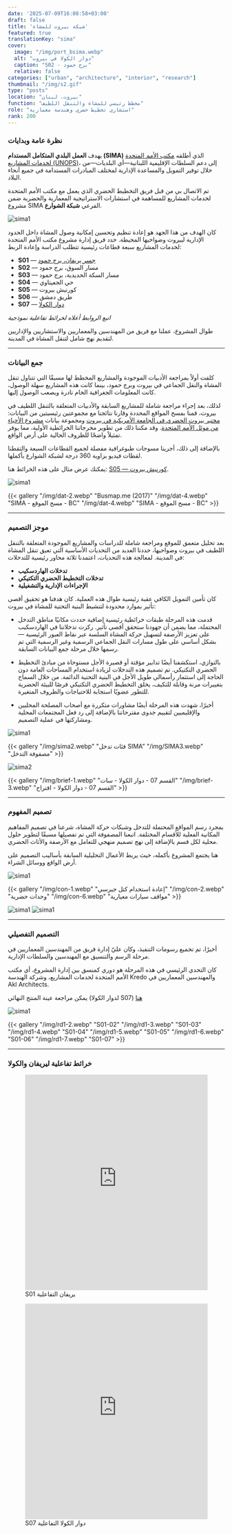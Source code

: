 ```yaml
---
date: '2025-07-09T16:08:58+03:00'
draft: false
title: 'شبكة بيروت للمشاة'
featured: true
translationKey: "sima"
cover:
  image: "/img/port_bsima.webp"
  alt: "دوار الكولا في بيروت"
  caption: "S02 - برج حمود"
  relative: false 
categories: ["urban", "architecture", "interior", "research"]
thumbnail: "/img/s2.gif"
type: "posts"
location: "بيروت، لبنان"
function: "مخطط رئيسي للمشاة والتنقل اللطيف"
role: "استشاري تخطيط حضري وهندسة معمارية"
rank: 200
---
```

### نظرة عامة وبدايات

يهدف **العمل البلدي المتكامل المستدام (SIMA)** الذي أطلقه [مكتب الأمم المتحدة لخدمات المشاريع (UNOPS)](https://lebanon.un.org/en/227264-unops-launches-two-call-proposals-lebanon)، إلى دعم السلطات الإقليمية اللبنانية—أي البلديات—من خلال توفير التمويل والمساعدة الإدارية لمختلف المبادرات المستدامة في جميع أنحاء البلاد.

تم الاتصال بي من قبل فريق التخطيط الحضري الذي يعمل مع مكتب الأمم المتحدة لخدمات المشاريع للمساهمة في استشارات الاستراتيجية المعمارية والحضرية ضمن مشروع SIMA الفرعي **شبكة الشوارع**.

![sima1](/img/sim2.webp "أقسام SIMA-SN")

كان الهدف من هذا الجهد هو إعادة تنظيم وتحسين إمكانية وصول المشاة داخل الحدود الإدارية لبيروت وضواحيها المحيطة. حدد فريق إدارة مشروع مكتب الأمم المتحدة لخدمات المشاريع سبعة قطاعات رئيسية تتطلب الدراسة وإعادة الربط:

- **S01** — [جسر يريفان، برج حمود](https://sima-yf.netlify.app)
- **S02** — مسار السوق، برج حمود
- **S03** — مسار السكة الحديدية، برج حمود
- **S04** — حي الجعيتاوي
- **S05** — كورنيش بيروت
- **S06** — طريق دمشق
- **S07** — [دوار الكولا](https://sima-cr.netlify.app)

_اتبع الروابط أعلاه لخرائط تفاعلية نموذجية_

طوال المشروع، عملنا مع فريق من المهندسين والمعماريين والاستشاريين والإداريين لتقديم نهج شامل لتنقل المشاة في المدينة.

---

### جمع البيانات

كلفت أولاً بمراجعة الأدبيات الموجودة والمشاريع المخطط لها مسبقًا التي تتناول تنقل المشاة والنقل الجماعي في بيروت وبرج حمود، بينما كانت هذه المشاريع سهلة الوصول، كانت المعلومات الجغرافية الخام نادرة ويصعب الوصول إليها.

لذلك، بعد إجراء مراجعة شاملة للمشاريع السابقة والأدبيات المتعلقة بالتنقل اللطيف في بيروت، قمنا بمسح المواقع المحددة وقارنا نتائجنا مع مجموعتين رئيسيتين من البيانات: [مختبر بيروت الحضري في الجامعة الأمريكية في بيروت](https://beiruturbanlab.com/) ومجموعة بيانات [مشروع الأحياء من موئل الأمم المتحدة](https://lebanonportal.unhabitat.org). وقد مكننا ذلك من تطوير مخرجاتنا الخرائطية الأولية، مما يوفر تمثيلاً واضحًا للظروف الحالية على أرض الواقع.

بالإضافة إلى ذلك، أجرينا مسوحات طبوغرافية مفصلة لجميع القطاعات السبعة والتقطنا لقطات فيديو بزاوية 360 درجة لشبكة الشوارع بأكملها.

يمكنك عرض مثال على هذه الخرائط هنا: [S05 — كورنيش بيروت](/img/sima_1_bc.pdf).

![sima1](/img/dat-1.webp "سيفستوك وآخرون (2024)")

{{< gallery "/img/dat-2.webp" "Busmap.me (2017)" "/img/dat-4.webp" "SIMA - مسح الموقع - BC" "/img/dat-4.webp" "SIMA - مسح الموقع - BC" >}}

---

### موجز التصميم

بعد تحليل متعمق للموقع ومراجعة شاملة للدراسات والمشاريع الموجودة المتعلقة بالتنقل اللطيف في بيروت وضواحيها، حددنا العديد من التحديات الأساسية التي تعيق تنقل المشاة في المدينة. لمعالجة هذه التحديات، اعتمدنا ثلاثة محاور رئيسية للتدخلات:

- **تدخلات الهاردسكيب**
- **تدخلات التخطيط الحضري التكتيكي**
- **الإجراءات الإدارية والتشغيلية**

كان تأمين التمويل الكافي عقبة رئيسية طوال هذه العملية. كان هدفنا هو تحقيق أقصى تأثير بموارد محدودة لتنشيط البنية التحتية للمشاة في بيروت:

- قدمت هذه المرحلة طبقات خرائطية رئيسية إضافية حددت مكانيًا مناطق التدخل المحتملة، مما يضمن أن جهودنا ستحقق أقصى تأثير. ركزت تدخلاتنا في الهاردسكيب على تعزيز الأرصفة لتسهيل حركة المشاة السلسة عبر نقاط العبور الرئيسية — بشكل أساسي على طول مسارات النقل الجماعي الرسمية وغير الرسمية التي تم رسمها خلال مرحلة جمع البيانات السابقة.

- بالتوازي، استكشفنا أيضًا تدابير مؤقتة أو قصيرة الأجل مستوحاة من مبادئ التخطيط الحضري التكتيكي. تم تصميم هذه التدخلات لزيادة استخدام المساحات العامة دون الحاجة إلى استثمار رأسمالي طويل الأجل في البنية التحتية الدائمة. من خلال السماح بتغييرات مرنة وقابلة للتكيف، يخلق التخطيط الحضري التكتيكي فرصًا للبيئة الحضرية للتطور عضويًا استجابة للاحتياجات والظروف المتغيرة.

- أخيرًا، شهدت هذه المرحلة أيضًا مشاورات متكررة مع أصحاب المصلحة المحليين والإقليميين لتقييم جدوى مقترحاتنا بالإضافة إلى رد فعل المجتمعات المحلية ومشاركتها في عملية التصميم.

![sima1](/img/sima1.webp "المخطط الرئيسي لـ SIMA")

{{< gallery "/img/sima2.webp" "فئات تدخل SIMA" "/img/SIMA3.webp" "مصفوفة التدخل" >}}

![sima2](/img/brief-2.webp "القسم 07 - دوار الكولا - موجز")

{{< gallery "/img/brief-1.webp" "القسم 07 - دوار الكولا - سات" "/img/brief-3.webp" "القسم 07 - دوار الكولا - اقتراح" >}}

---

### تصميم المفهوم

بمجرد رسم المواقع المحتملة للتدخل وشبكات حركة المشاة، شرعنا في تصميم المفاهيم المكانية الفعلية للأقسام المختلفة. اتبعنا المصفوفة التي تم تفصيلها مسبقًا لتطوير حلول محلية لكل قسم بالإضافة إلى نهج تصميم منهجي للتعامل مع الأرصفة والأثاث الحضري.

هنا يجتمع المشروع بأكمله، حيث يربط الأعمال التحليلية السابقة بأساليب التصميم على أرض الواقع ووسائل الشراء.

![sima1](/img/con-3.webp "مقاعد حضرية")

{{< gallery "/img/con-1.webp" "إعادة استخدام كتل جيرسي" "/img/con-2.webp" "وحدات حضرية" "/img/con-6.webp" "مواقف سيارات معيارية" >}}

![sima1](/img/br.webp "حديقة دوار الكولا")
![sima1](/img/br2.webp "حديقة دوار الكولا")

---

### التصميم التفصيلي

أخيرًا، تم تجميع رسومات التنفيذ، وكان عليّ إدارة فريق من المهندسين المعماريين في مرحلة الرسم والتنسيق مع المهندسين والسلطات الإدارية.

كان التحدي الرئيسي في هذه المرحلة هو دوري كمنسق بين إدارة المشروع، أي مكتب الأمم المتحدة لخدمات المشاريع، وشركة الهندسة Kredo والمهندسين المعماريين في Akl Architects.

يمكن مراجعة عينة المنتج النهائي (لدوار الكولا S07) [هنا](/img/rd7.pdf)

![sima1](/img/rd1-1.webp "S01-01")

{{< gallery "/img/rd1-2.webp" "S01-02" "/img/rd1-3.webp" "S01-03" "/img/rd1-4.webp" "S01-04" "/img/rd1-5.webp" "S01-05" "/img/rd1-6.webp" "S01-06" "/img/rd1-7.webp" "S01-07" >}}

---

### خرائط تفاعلية ليريفان والكولا

<figure>
    <iframe src="https://sima-yf.netlify.app" style="border:0; width:100%; height:500px;"></iframe>
    <figcaption class="figure-caption text-center">S01 يريفان التفاعلية</figcaption>
</figure>

<figure>
    <iframe src="https://sima-cr.netlify.app" style="border:0; width:100%; height:500px;"></iframe>
    <figcaption class="figure-caption text-center">S07 دوار الكولا التفاعلية</figcaption>
</figure>